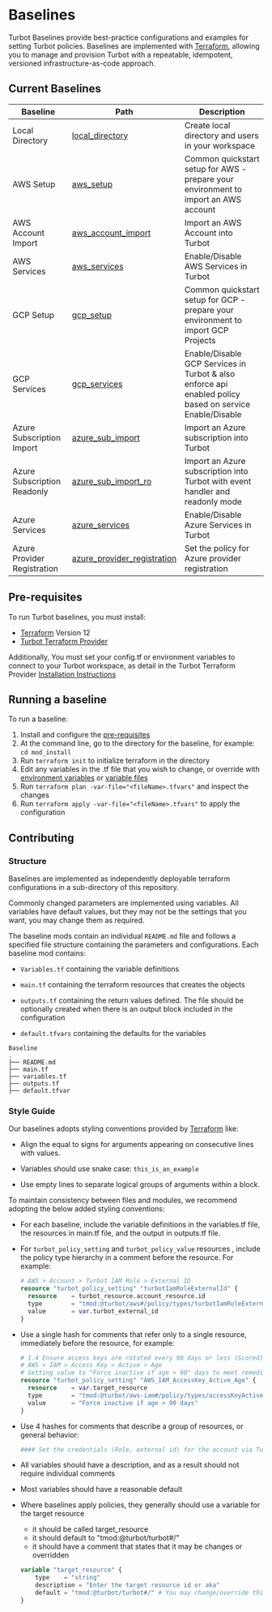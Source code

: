 # Baselines

Turbot Baselines provide best-practice configurations and examples for setting Turbot policies. Baselines are implemented with [Terraform](https://www.terraform.io), allowing you to manage and provision Turbot with a repeatable, idempotent, versioned infrastructure-as-code approach.

## Current Baselines

| Baseline                    | Path                                                               | Description                                                                                             |
| --------------------------- | ------------------------------------------------------------------ | ------------------------------------------------------------------------------------------------------- |
| Local Directory             | [local_directory](./turbot/local_directory)                        | Create local directory and users in your workspace                                                      |
| AWS Setup                   | [aws_setup](./aws/aws_setup)                                       | Common quickstart setup for AWS - prepare your environment to import an AWS account                     |
| AWS Account Import          | [aws_account_import](./aws/aws_account_import)                     | Import an AWS Account into Turbot                                                                       |
| AWS Services                | [aws_services](./aws/aws_services)                                 | Enable/Disable AWS Services in Turbot                                                                   |
| GCP Setup                   | [gcp_setup](./gcp/gcp_setup)                                       | Common quickstart setup for GCP - prepare your environment to import GCP Projects                       |
| GCP Services                | [gcp_services](./gcp/gcp_services)                                 | Enable/Disable GCP Services in Turbot & also enforce api enabled policy based on service Enable/Disable |
| Azure Subscription Import   | [azure_sub_import](./azure/azure_sub_import)                       | Import an Azure subscription into Turbot                                                                |
| Azure Subscription Readonly | [azure_sub_import_ro](./azure/azure_sub_create_then_import_ro)                    | Import an Azure subscription into Turbot with event handler and readonly mode                           |
| Azure Services              | [azure_services](./azure/azure_services)                           | Enable/Disable Azure Services in Turbot                                                                 |
| Azure Provider Registration | [azure_provider_registration](./azure/azure_provider_registration) | Set the policy for Azure provider registration                                                          |

## Pre-requisites

To run Turbot baselines, you must install:

- [Terraform](https://www.terraform.io) Version 12
- [Turbot Terraform Provider](https://turbot.com/v5/docs/reference/terraform/provider)

Additionally, You must set your config.tf or environment variables to connect to your Turbot workspace, as detail in the Turbot Terraform Provider [Installation Instructions](https://turbot.com/v5/docs/reference/terraform/provider)

## Running a baseline

To run a baseline:

1. Install and configure the [pre-requisites](#pre-requisites)
1. At the command line, go to the directory for the baseline, for example: `cd mod_install`
1. Run `terraform init` to initialize terraform in the directory
1. Edit any variables in the .tf file that you wish to change, or override with [environment variables](https://www.terraform.io/docs/configuration-0-11/variables.html#environment-variables) or [variable files](https://www.terraform.io/docs/configuration-0-11/variables.html#variable-files)
1. Run `terraform plan -var-file="<fileName>.tfvars"` and inspect the changes
1. Run `terraform apply -var-file="<fileName>.tfvars"` to apply the configuration

## Contributing

### Structure

Baselines are implemented as independently deployable terraform configurations in a sub-directory of this repository.

Commonly changed parameters are implemented using variables. All variables have default values, but they may not be the settings that you want, you may change them as required.

The baseline mods contain an individual `README.md` file and follows a specified file structure containing the parameters and configurations. Each baseline mod contains:

- `Variables.tf` containing the variable definitions

- `main.tf` containing the terraform resources that creates the objects

- `outputs.tf` containing the return values defined. The file should be optionally created when there is an output block included in the configuration

- `default.tfvars` containing the defaults for the variables

```
Baseline
.
├── README.md
├── main.tf
├── variables.tf
├── outputs.tf
├── default.tfvar
```

### Style Guide

Our baselines adopts styling conventions provided by [Terraform](https://www.terraform.io/docs/configuration/style.html) like:

- Align the equal to signs for arguments appearing on consecutive lines with values.

- Variables should use snake case: `this_is_an_example`

- Use empty lines to separate logical groups of arguments within a block.

To maintain consistency between files and modules, we recommend adopting the below added styling conventions:

- For each baseline, include the variable definitions in the variables.tf file, the resources in main.tf file, and the output in outputs.tf file.

- For `turbot_policy_setting` and `turbot_policy_value` resources , include the policy type hierarchy in a comment before the resource. For example:

  ```terraform
  # AWS > Account > Turbot IAM Role > External ID
  resource "turbot_policy_setting" "turbotIamRoleExternalId" {
    resource    = turbot_resource.account_resource.id
    type        = "tmod:@turbot/aws#/policy/types/turbotIamRoleExternalId"
    value       = var.turbot_external_id
  }
  ```

- Use a single hash for comments that refer only to a single resource, immediately before the resource, for example:

  ```terraform
  # 1.4 Ensure access keys are rotated every 90 days or less (Scored)
  # AWS > IAM > Access Key > Active > Age
  # Setting value to "Force inactive if age > 90" days to meet remediation
  resource "turbot_policy_setting" "AWS_IAM_AccessKey_Active_Age" {
    resource    = var.target_resource
    type        = "tmod:@turbot/aws-iam#/policy/types/accessKeyActiveAge"
    value       = "Force inactive if age > 90 days"
  }
  ```

- Use 4 hashes for comments that describe a group of resources, or general behavior:

  ```terraform
  #### Set the credentials (Role, external id) for the account via Turbot policies
  ```

- All variables should have a description, and as a result should not require individual comments

- Most variables should have a reasonable default

- Where baselines apply policies, they generally should use a variable for the target resource
  - it should be called target_resource
  - it should default to "tmod:@turbot/turbot#/"
  - it should have a comment that states that it may be changes or overridden
  ```terraform
  variable "target_resource" {
      type    = "string"
      description = "Enter the target resource id or aka"
      default = "tmod:@turbot/turbot#/" # You may change/override this value to the id of target folder or resource
  }
  ```
